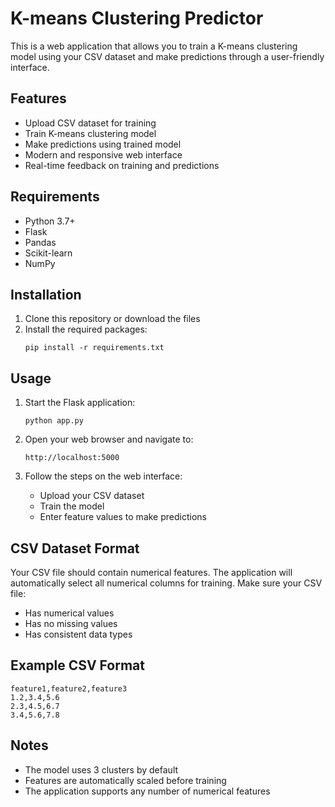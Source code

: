 # K-means Clustering Predictor

This is a web application that allows you to train a K-means clustering model using your CSV dataset and make predictions through a user-friendly interface.

## Features

- Upload CSV dataset for training
- Train K-means clustering model
- Make predictions using trained model
- Modern and responsive web interface
- Real-time feedback on training and predictions

## Requirements

- Python 3.7+
- Flask
- Pandas
- Scikit-learn
- NumPy

## Installation

1. Clone this repository or download the files
2. Install the required packages:
   ```
   pip install -r requirements.txt
   ```

## Usage

1. Start the Flask application:
   ```
   python app.py
   ```

2. Open your web browser and navigate to:
   ```
   http://localhost:5000
   ```

3. Follow the steps on the web interface:
   - Upload your CSV dataset
   - Train the model
   - Enter feature values to make predictions

## CSV Dataset Format

Your CSV file should contain numerical features. The application will automatically select all numerical columns for training. Make sure your CSV file:
- Has numerical values
- Has no missing values
- Has consistent data types

## Example CSV Format

```
feature1,feature2,feature3
1.2,3.4,5.6
2.3,4.5,6.7
3.4,5.6,7.8
```

## Notes

- The model uses 3 clusters by default
- Features are automatically scaled before training
- The application supports any number of numerical features 